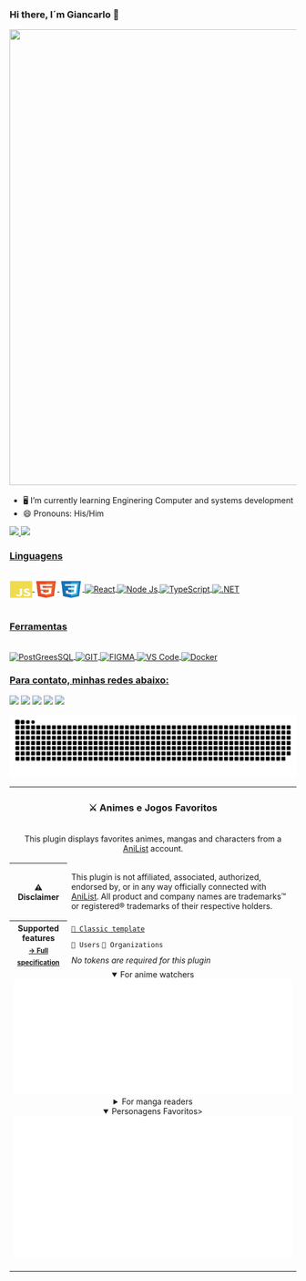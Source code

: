 ### Hi there, I´m Giancarlo 👋

<img height="800em" width="800em" src="https://github.com/Gian-UC/Gian-UC/assets/144973904/d14bf5fc-e1ba-4b4c-a5ba-34273362d08a">



- 🖥️ I’m currently learning Enginering Computer and systems development
- 😄 Pronouns: His/Him

 <div>
   <a href="https://github.com/Gian-UC">
   <img height="180em" src="https://github-readme-stats.vercel.app/api?username=Gian-UC&show_icons=true&theme=dark&include_all_commits=true&count_private=true"/>
   <img height="180em" src="https://github-readme-stats.vercel.app/api/top-langs/?username=Gian-UC&layout=compact&langs_count=6&theme=dark"/>
</div>

### Linguagens
    
<div style="display: inline_block"><br>
  <img align="center" alt="Js" height="30" width="40" src="https://raw.githubusercontent.com/devicons/devicon/master/icons/javascript/javascript-plain.svg">
  <img align="center" alt="HTML" height="30" width="40" src="https://raw.githubusercontent.com/devicons/devicon/master/icons/html5/html5-original.svg">
  <img align="center" alt="CSS" height="30" width="40" src="https://raw.githubusercontent.com/devicons/devicon/master/icons/css3/css3-original.svg">
  <img align="center" alt="React" height="30" width="40" src="https://cdn.jsdelivr.net/gh/devicons/devicon/icons/react/react-original.svg">          
  <img align="center" alt="Node Js" height="30" width="40" src="https://cdn.jsdelivr.net/gh/devicons/devicon/icons/nodejs/nodejs-original-wordmark.svg">        
  <img align="center" alt="TypeScript" height="30" width="40" src="https://cdn.jsdelivr.net/gh/devicons/devicon/icons/typescript/typescript-original.svg">
  <img align="center" alt=".NET" height="30" width="70" src="https://img.shields.io/badge/.NET-512BD4?style=for-the-badge&logo=dotnet&logoColor=white">

</div> 
<br>

### Ferramentas

<div style="display: inline_block"><br>
  <img align="center" alt="PostGreesSQL" height="30" width="40" src="https://cdn.jsdelivr.net/gh/devicons/devicon/icons/postgresql/postgresql-original.svg">          
  <img align="center" alt="GIT" height="30" width="40" src="https://cdn.jsdelivr.net/gh/devicons/devicon/icons/git/git-original.svg">          
  <img align="center" alt="FIGMA" height="30" width="40" src="https://cdn.jsdelivr.net/gh/devicons/devicon/icons/figma/figma-original.svg">          
  <img align="center" alt="VS Code" height="30" width="40" src="https://cdn.jsdelivr.net/gh/devicons/devicon/icons/vscode/vscode-original.svg">
  <img align="center" alt="Docker" height="30" width="80" src="https://img.shields.io/badge/Docker-2CA5E0?style=for-the-badge&logo=docker&logoColor=white">

 <br>
</div>

 
### Para contato, minhas redes abaixo:
 
<div> 
 <a href="https://instagram.com/dn.giancarlo?igshid=MzMyNGUyNmU2YQ==" target="_blank"><img src="https://img.shields.io/badge/-Instagram-%23E4405F?style=for-the-badge&logo=instagram&logoColor=white" target="_blank"></a>
 <a href="https://discord.gg/wDnGMRUZCG" target="_blank"><img src="https://img.shields.io/badge/Discord-7289DA?style=for-the-badge&logo=discord&logoColor=white" target="_blank"></a> 
 <a href="mailto:g.salomone1234@gmail.com"><img src="https://img.shields.io/badge/-Gmail-%23333?style=for-the-badge&logo=gmail&logoColor=white" target="_blank"></a>
 <a href="mailto:g.salomone@live.com"><img src="https://img.shields.io/badge/Microsoft_Outlook-0078D4?style=for-the-badge&logo=microsoft-outlook&logoColor=white" target="_blank"></a>
 <a href="https://www.linkedin.com/in/giancarlo-salomone-61620313a/" target="_blank"><img src="https://img.shields.io/badge/-LinkedIn-%230077B5?style=for-the-badge&logo=linkedin&logoColor=white" target="_blank"></a>
</div>

![snake gif](https://raw.githubusercontent.com/platane/snk/output/github-contribution-grid-snake-dark.svg)



<!--header-->
<table>
    <tr><th colspan="2"><h3>⚔️ Animes e Jogos Favoritos</h3></th></tr>
  <tr><td colspan="2" align="center"><p>This plugin displays favorites animes, mangas and characters from a <a href="https://anilist.co">AniList</a> account.</p>
</td></tr>
  <tr><th>⚠️ Disclaimer</th><td><p>This plugin is not affiliated, associated, authorized, endorsed by, or in any way officially connected with <a href="https://anilist.co">AniList</a>.
All product and company names are trademarks™ or registered® trademarks of their respective holders.</p>
</td></tr>
  <tr>
    <th rowspan="3">Supported features<br><sub><a href="metadata.yml">→ Full specification</a></sub></th>
    <td><a href="/source/templates/classic/README.md"><code>📗 Classic template</code></a></td>
  </tr>
  <tr>
    <td><code>👤 Users</code> <code>👥 Organizations</code></td>
  </tr>
  <tr>
    <td><i>No tokens are required for this plugin</i></td>
  </tr>
  <tr>
    <td colspan="2" align="center">
      <details open><summary>For anime watchers</summary><img src="https://github.com/lowlighter/metrics/blob/examples/metrics.plugin.anilist.svg" alt=""></img></details>
      <details><summary>For manga readers</summary><img src="https://github.com/lowlighter/metrics/blob/examples/metrics.plugin.anilist.manga.svg" alt=""></img></details>
      <details open><summary>Personagens Favoritos><img src="https://github.com/lowlighter/metrics/blob/examples/metrics.plugin.anilist.characters.svg" alt=""></img></details>
      <img width="900" height="1" alt="">
    </td>
  </tr>
</table>
<!--/header-->

